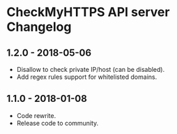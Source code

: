 # CheckMyHTTPS API server Changelog

## 1.2.0 - 2018-05-06
- Disallow to check private IP/host (can be disabled).
- Add regex rules support for whitelisted domains.

## 1.1.0 - 2018-01-08
- Code rewrite.
- Release code to community.
